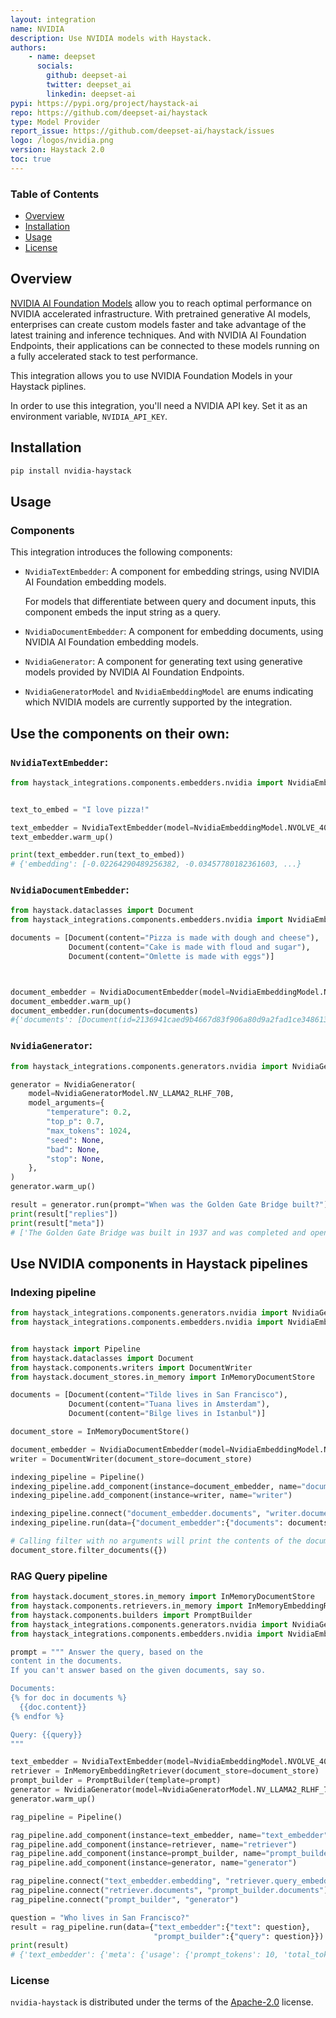```yaml
---
layout: integration
name: NVIDIA
description: Use NVIDIA models with Haystack.
authors:
    - name: deepset
      socials:
        github: deepset-ai
        twitter: deepset_ai
        linkedin: deepset-ai
pypi: https://pypi.org/project/haystack-ai
repo: https://github.com/deepset-ai/haystack
type: Model Provider
report_issue: https://github.com/deepset-ai/haystack/issues
logo: /logos/nvidia.png
version: Haystack 2.0
toc: true
---
```

### **Table of Contents**
- [Overview](#overview)
- [Installation](#installation)
- [Usage](#usage)
- [License](#license)

## Overview

 [NVIDIA AI Foundation Models](https://www.nvidia.com/en-us/ai-data-science/foundation-models/) allow you to reach optimal performance on NVIDIA accelerated infrastructure. With pretrained generative AI models, enterprises can create custom models faster and take advantage of the latest training and inference techniques. And with NVIDIA AI Foundation Endpoints, their applications can be connected to these models running on a fully accelerated stack to test performance.

This integration allows you to use NVIDIA Foundation Models in your Haystack piplines.


In order to use this integration, you'll need a NVIDIA API key. Set it as an environment variable, `NVIDIA_API_KEY`.

## Installation

```bash
pip install nvidia-haystack
```

## Usage
### Components
This integration introduces the following components:

- `NvidiaTextEmbedder`: 
    A component for embedding strings, using NVIDIA AI Foundation embedding models.

    For models that differentiate between query and document inputs,
    this component embeds the input string as a query.
  
- `NvidiaDocumentEmbedder`:
    A component for embedding documents, using NVIDIA AI Foundation embedding models.

- `NvidiaGenerator`:     A component for generating text using generative models provided by NVIDIA AI Foundation Endpoints.

- `NvidiaGeneratorModel` and `NvidiaEmbeddingModel` are enums indicating which NVIDIA models are currently supported by the integration.

## Use the components on their own:
  
### `NvidiaTextEmbedder`:

```python
from haystack_integrations.components.embedders.nvidia import NvidiaEmbeddingModel, NvidiaTextEmbedder


text_to_embed = "I love pizza!"

text_embedder = NvidiaTextEmbedder(model=NvidiaEmbeddingModel.NVOLVE_40K)
text_embedder.warm_up()

print(text_embedder.run(text_to_embed))
# {'embedding': [-0.02264290489256382, -0.03457780182361603, ...}

```
### `NvidiaDocumentEmbedder`:
```python
from haystack.dataclasses import Document
from haystack_integrations.components.embedders.nvidia import NvidiaEmbeddingModel, NvidiaDocumentEmbedder

documents = [Document(content="Pizza is made with dough and cheese"),
             Document(content="Cake is made with floud and sugar"),
             Document(content="Omlette is made with eggs")]



document_embedder = NvidiaDocumentEmbedder(model=NvidiaEmbeddingModel.NVOLVE_40K)
document_embedder.warm_up()
document_embedder.run(documents=documents)
#{'documents': [Document(id=2136941caed9b4667d83f906a80d9a2fad1ce34861392889016830ac8738e6c4, content: 'Pizza is made with dough and cheese', embedding: vector of size 1024), ... 'meta': {'usage': {'prompt_tokens': 36, 'total_tokens': 36}}}
```
### `NvidiaGenerator`:

```python
from haystack_integrations.components.generators.nvidia import NvidiaGenerator, NvidiaGeneratorModel

generator = NvidiaGenerator(
    model=NvidiaGeneratorModel.NV_LLAMA2_RLHF_70B,
    model_arguments={
        "temperature": 0.2,
        "top_p": 0.7,
        "max_tokens": 1024,
        "seed": None,
        "bad": None,
        "stop": None,
    },
)
generator.warm_up()

result = generator.run(prompt="When was the Golden Gate Bridge built?")
print(result["replies"])
print(result["meta"])
# ['The Golden Gate Bridge was built in 1937 and was completed and opened to the public on May 29, 1937....'[{'role': 'assistant', 'finish_reason': 'stop'}]
```

## Use NVIDIA components in Haystack pipelines

### Indexing pipeline
```python
from haystack_integrations.components.generators.nvidia import NvidiaGenerator, NvidiaGeneratorModel
from haystack_integrations.components.embedders.nvidia import NvidiaEmbeddingModel, NvidiaDocumentEmbedder


from haystack import Pipeline
from haystack.dataclasses import Document
from haystack.components.writers import DocumentWriter
from haystack.document_stores.in_memory import InMemoryDocumentStore

documents = [Document(content="Tilde lives in San Francisco"),
             Document(content="Tuana lives in Amsterdam"),
             Document(content="Bilge lives in Istanbul")]

document_store = InMemoryDocumentStore()

document_embedder = NvidiaDocumentEmbedder(model=NvidiaEmbeddingModel.NVOLVE_40K)
writer = DocumentWriter(document_store=document_store)

indexing_pipeline = Pipeline()
indexing_pipeline.add_component(instance=document_embedder, name="document_embedder")
indexing_pipeline.add_component(instance=writer, name="writer")

indexing_pipeline.connect("document_embedder.documents", "writer.documents")
indexing_pipeline.run(data={"document_embedder":{"documents": documents}})

# Calling filter with no arguments will print the contents of the document store
document_store.filter_documents({})

```

### RAG Query pipeline
```python
from haystack.document_stores.in_memory import InMemoryDocumentStore
from haystack.components.retrievers.in_memory import InMemoryEmbeddingRetriever
from haystack.components.builders import PromptBuilder
from haystack_integrations.components.generators.nvidia import NvidiaGenerator, NvidiaGeneratorModel
from haystack_integrations.components.embedders.nvidia import NvidiaEmbeddingModel, NvidiaTextEmbedder

prompt = """ Answer the query, based on the
content in the documents.
If you can't answer based on the given documents, say so.

Documents:
{% for doc in documents %}
  {{doc.content}}
{% endfor %}

Query: {{query}}
"""

text_embedder = NvidiaTextEmbedder(model=NvidiaEmbeddingModel.NVOLVE_40K)
retriever = InMemoryEmbeddingRetriever(document_store=document_store)
prompt_builder = PromptBuilder(template=prompt)
generator = NvidiaGenerator(model=NvidiaGeneratorModel.NV_LLAMA2_RLHF_70B)
generator.warm_up()

rag_pipeline = Pipeline()

rag_pipeline.add_component(instance=text_embedder, name="text_embedder")
rag_pipeline.add_component(instance=retriever, name="retriever")
rag_pipeline.add_component(instance=prompt_builder, name="prompt_builder")
rag_pipeline.add_component(instance=generator, name="generator")

rag_pipeline.connect("text_embedder.embedding", "retriever.query_embedding")
rag_pipeline.connect("retriever.documents", "prompt_builder.documents")
rag_pipeline.connect("prompt_builder", "generator")

question = "Who lives in San Francisco?"
result = rag_pipeline.run(data={"text_embedder":{"text": question},
                                "prompt_builder":{"query": question}})
print(result)
# {'text_embedder': {'meta': {'usage': {'prompt_tokens': 10, 'total_tokens': 10}}}, 'generator': {'replies': ['Tilde'], 'meta': [{'role': 'assistant', 'finish_reason': 'stop'}], 'usage': {'completion_tokens': 3, 'prompt_tokens': 101, 'total_tokens': 104}}}

```

### License

`nvidia-haystack` is distributed under the terms of the [Apache-2.0](https://spdx.org/licenses/Apache-2.0.html) license.
